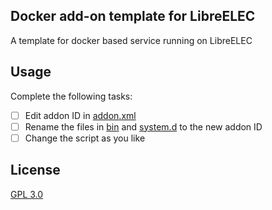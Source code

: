 Docker add-on template for LibreELEC
---

A template for docker based service running on LibreELEC

## Usage

Complete the following tasks:
- [ ] Edit addon ID in [addon.xml](addon.xml)
- [ ] Rename the files in [bin](bin) and [system.d](system.d) to the new addon ID
- [ ] Change the script as you like

## License

[GPL 3.0](LICENSE)
